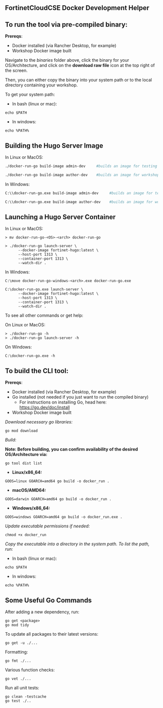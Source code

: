 ## FortinetCloudCSE Docker Development Helper

## To run the tool via pre-compiled binary:

**Prereqs**:

- Docker installed (via Rancher Desktop, for example)
- Workshop Docker image built

Navigate to the *binaries* folder above, click the binary for your OS/Architecture, and click on the **download raw file** icon at the top right of the screen. 

Then, you can either copy the binary into your system path or to the local directory containing your workshop.

To get your system path:

- In bash (linux or mac):
```
echo $PATH 
```

- In windows:
```
echo %PATH%
```
## Building the Hugo Server Image

In Linux or MacOS:

```bash
./docker-run-go build-image admin-dev     #builds an image for testing (hugotester:latest)

./docker-run-go build-image author-dev    #builds an image for workshop authoring (fortinet-hugo:latest)
```

In Windows:

```bash
C:\\docker-run-go.exe build-image admin-dev     #builds an image for testing (hugotester:latest)

C:\\docker-run-go.exe build-image author-dev    #builds an image for workshop authoring (fortinet-hugo:latest)
```


## Launching a Hugo Server Container

In Linux or MacOS:

```
> mv docker-run-go-<OS>-<arch> docker-run-go

> ./docker-run-go launch-server \
      --docker-image fortinet-hugo:latest \
      --host-port 1313 \
      --container-port 1313 \
      --watch-dir .
```

In Windows:

```
C:\move docker-run-go-windows-<arch>.exe docker-run-go.exe

C:\docker-run-go.exe launch-server \
      --docker-image fortinet-hugo:latest \
      --host-port 1313 \
      --container-port 1313 \
      --watch-dir .
```

To see all other commands or get help:

On Linux or MacOS:

```
> ./docker-run-go -h
> ./docker-run-go launch-server -h
```

On Windows:

```
C:\docker-run-go.exe -h
```

## To build the CLI tool:

**Prereqs**:

- Docker installed (via Rancher Desktop, for example)
- Go installed (not needed if you just want to run the compiled binary)
  - For instructions on installing Go, head here: https://go.dev/doc/install
- Workshop Docker image built

*Download necessary go libraries:*
```
go mod download
```

*Build:*

**Note: Before building, you can confirm availability of the desired OS/Architecture via:**
```
go tool dist list
``` 

- **Linux/x86_64:**
```
GOOS=linux GOARCH=amd64 go build -o docker_run .
```
- **macOS/AMD64:**
```
GOOS=darwin GOARCH=amd64 go build -o docker_run .
```
- **Windows/x86_64:**
```
GOOS=windows GOARCH=amd64 go build -o docker_run.exe .

```

*Update executable permissions if needed:*
```
chmod +x docker_run
```

*Copy the executable into a directory in the system path. To list the path, run:*

- In bash (linux or mac):
```
echo $PATH 
```

- In windows:
```
echo %PATH%
```

## Some Useful Go Commands

After adding a new dependency, run:

```
go get <package>
go mod tidy
```

To update all packages to their latest versions:

```
go get -u ./...
```

Formatting:

```
go fmt ./...
```

Various function checks:

```
go vet ./...
```

Run all unit tests:

```
go clean -testcache
go test ./..
```
